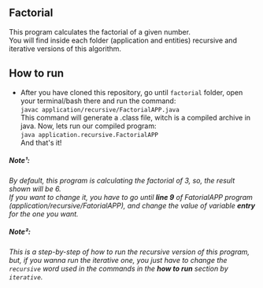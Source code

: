 ## Factorial

This program calculates the factorial of a given number. <br>
You will find inside each folder (application and entities) recursive and iterative versions of this algorithm. 

## How to run
- After you have cloned this repository, go until `factorial` folder, open your terminal/bash there and run the command: <br>
`javac application/recursive/FactorialAPP.java` <br>
This command will generate a .class file, witch is a compiled archive in java.
Now, lets run our compiled program: <br>
`java application.recursive.FactorialAPP` <br>
And that's it! 

##### Note¹: 
_By default, this program is calculating the factorial of 3, so, the result shown will be 6. <br>
If you want to change it, you have to go until **line 9** of FatorialAPP program (application/recursive/FatorialAPP), and change the value of variable 
**entry** for the one you want._ 

##### Note²: 
_This is a step-by-step of how to run the recursive version of this program, but, if you wanna run the iterative one, you just have to change the `recursive` 
word used in the commands in the **how to run** section by `iterative`._
